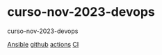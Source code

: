 # curso-nov-2023-devops
curso-nov-2023-devops

[Ansible](Ansible)
[github](gitHub)
[actions](githubActions)
[CI](ContinousIntegration)